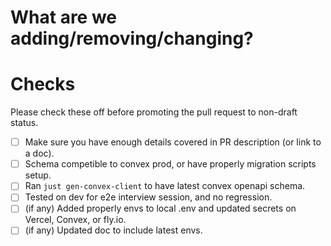 # What are we adding/removing/changing?

<!-- Please add a description of what you are requesting -->
<!-- If feature is complex that contains multiple convex call, backend logics. Go through in high-level, or link to a doc -->

# Checks

Please check these off before promoting the pull request to non-draft status.

- [ ] Make sure you have enough details covered in PR description (or link to a doc).
- [ ] Schema competible to convex prod, or have properly migration scripts setup.
- [ ] Ran `just gen-convex-client` to have latest convex openapi schema.
- [ ] Tested on dev for e2e interview session, and no regression.
- [ ] (if any) Added properly envs to local .env and updated secrets on Vercel, Convex, or fly.io.
- [ ] (if any) Updated doc to include latest envs.
